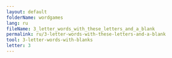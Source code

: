 ```yaml
---
layout: default
folderName: wordgames
lang: ru
fileName: 3_letter_words_with_these_letters_and_a_blank
permalink: ru/3-letter-words-with-these-letters-and-a-blank
tool: 3-letter-words-with-blanks
letter: 3
---
```

